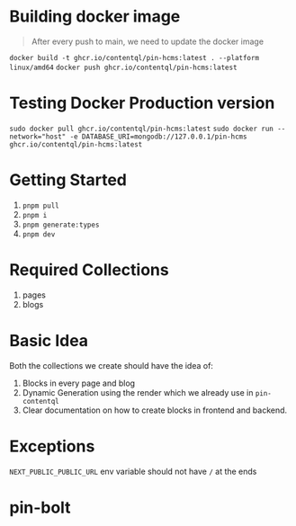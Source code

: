 # Building docker image

> After every push to main, we need to update the docker image

`docker build -t ghcr.io/contentql/pin-hcms:latest . --platform linux/amd64`
`docker push ghcr.io/contentql/pin-hcms:latest`

# Testing Docker Production version

`sudo docker pull ghcr.io/contentql/pin-hcms:latest`
`sudo docker run --network="host" -e DATABASE_URI=mongodb://127.0.0.1/pin-hcms ghcr.io/contentql/pin-hcms:latest`

# Getting Started

1. `pnpm pull`
2. `pnpm i`
3. `pnpm generate:types`
4. `pnpm dev`

# Required Collections

1. pages
2. blogs

# Basic Idea

Both the collections we create should have the idea of:

1. Blocks in every page and blog
2. Dynamic Generation using the render which we already use in `pin-contentql`
3. Clear documentation on how to create blocks in frontend and backend.

# Exceptions

`NEXT_PUBLIC_PUBLIC_URL` env variable should not have `/` at the ends
# pin-bolt
